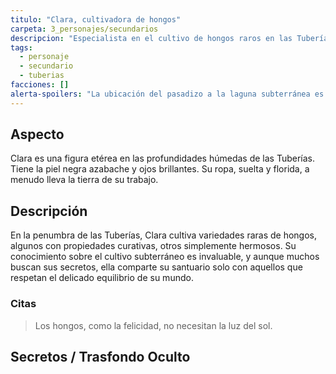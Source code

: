 ```yaml
---
titulo: "Clara, cultivadora de hongos"
carpeta: 3_personajes/secundarios
descripcion: "Especialista en el cultivo de hongos raros en las Tuberías, poseedora de conocimientos únicos y guardiana de un santuario natural oculto."
tags:
  - personaje
  - secundario
  - tuberias
facciones: []
alerta-spoilers: "La ubicación del pasadizo a la laguna subterránea es su secreto mejor guardado."
---
```


## Aspecto

Clara es una figura etérea en las profundidades húmedas de las Tuberías. Tiene la piel negra azabache y ojos brillantes. Su ropa, suelta y florida, a menudo lleva la tierra de su trabajo.

## Descripción

En la penumbra de las Tuberías, Clara cultiva variedades raras de hongos, algunos con propiedades curativas, otros simplemente hermosos. Su conocimiento sobre el cultivo subterráneo es invaluable, y aunque muchos buscan sus secretos, ella comparte su santuario solo con aquellos que respetan el delicado equilibrio de su mundo.

### Citas

> Los hongos, como la felicidad, no necesitan la luz del sol.

## Secretos / Trasfondo Oculto

